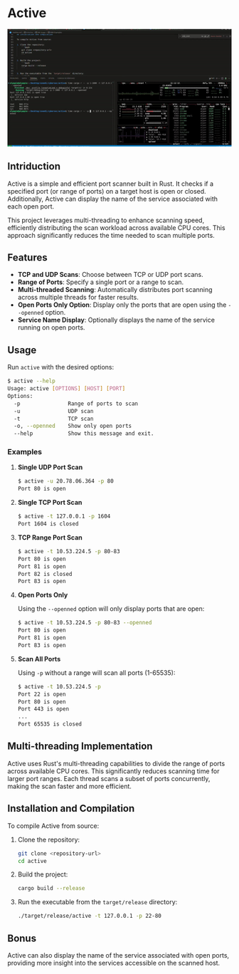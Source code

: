 # Active
![Port scan](./image/port_scan.gif)

## Intriduction
Active is a simple and efficient port scanner built in Rust. It checks if a specified port (or range of ports) on a target host is open or closed. Additionally, Active can display the name of the service associated with each open port.

This project leverages multi-threading to enhance scanning speed, efficiently distributing the scan workload across available CPU cores. This approach significantly reduces the time needed to scan multiple ports.

## Features
- **TCP and UDP Scans**: Choose between TCP or UDP port scans.
- **Range of Ports**: Specify a single port or a range to scan.
- **Multi-threaded Scanning**: Automatically distributes port scanning across multiple threads for faster results.
- **Open Ports Only Option**: Display only the ports that are open using the `--openned` option.
- **Service Name Display**: Optionally displays the name of the service running on open ports.

## Usage
Run `active` with the desired options:

```bash
$ active --help
Usage: active [OPTIONS] [HOST] [PORT]
Options:
  -p               Range of ports to scan
  -u               UDP scan
  -t               TCP scan
  -o, --openned    Show only open ports
  --help           Show this message and exit.
```
### Examples

1. **Single UDP Port Scan**

    ```bash
    $ active -u 20.78.06.364 -p 80
    Port 80 is open
    ```

2. **Single TCP Port Scan**

    ```bash
    $ active -t 127.0.0.1 -p 1604
    Port 1604 is closed
    ```

3. **TCP Range Port Scan**

    ```bash
    $ active -t 10.53.224.5 -p 80-83
    Port 80 is open
    Port 81 is open
    Port 82 is closed
    Port 83 is open
    ```

4. **Open Ports Only**

    Using the `--openned` option will only display ports that are open:

    ```bash
    $ active -t 10.53.224.5 -p 80-83 --openned
    Port 80 is open
    Port 81 is open
    Port 83 is open
    ```
5. **Scan All Ports**

    Using `-p` without a range will scan all ports (1-65535):

    ```bash
    $ active -t 10.53.224.5 -p
    Port 22 is open
    Port 80 is open
    Port 443 is open
    ...
    Port 65535 is closed
    ```

## Multi-threading Implementation

Active uses Rust's multi-threading capabilities to divide the range of ports across available CPU cores. This significantly reduces scanning time for larger port ranges. Each thread scans a subset of ports concurrently, making the scan faster and more efficient.

## Installation and Compilation

To compile Active from source:

1. Clone the repository:
    ```bash
    git clone <repository-url>
    cd active
    ```

2. Build the project:
    ```bash
    cargo build --release
    ```

3. Run the executable from the `target/release` directory:
    ```bash
    ./target/release/active -t 127.0.0.1 -p 22-80
    ```

## Bonus

Active can also display the name of the service associated with open ports, providing more insight into the services accessible on the scanned host.
